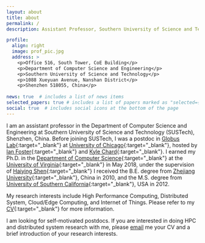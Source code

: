 ```yaml
---
layout: about
title: about
permalink: /
description: Assistant Professor, Southern University of Science and Technology

profile:
  align: right
  image: prof_pic.jpg
  address: >
    <p>Office 516, South Tower, CoE Building</p>
    <p>Department of Computer Science and Engineering</p>
    <p>Southern University of Science and Technology</p>
    <p>1088 Xueyuan Avenue, Nanshan District</p>
    <p>Shenzhen 518055, China</p>
    
news: true  # includes a list of news items
selected_papers: true # includes a list of papers marked as "selected={true}"
social: true  # includes social icons at the bottom of the page
---
```


I am an assistant professor in the Department of Computer Science and Engineering at Southern University of Science and Technology (SUSTech), Shenzhen, China.
Before joining SUSTech, I was a postdoc in [Globus Lab](http://labs.globus.org/){:target="\_blank"} at [University of Chicago](https://www.uchicago.edu/){:target="\_blank"}, hosted by [Ian Foster](http://www.ianfoster.org/){:target="\_blank"} and [Kyle Chard](https://kylechard.com/){:target="\_blank"}. I earned my Ph.D. in the [Department of Computer Science](http://www.cs.virginia.edu/){:target="\_blank"} at the [University of Virginia](http://www.virginia.edu/){:target="\_blank"} in May 2018, under the supervision of [Haiying Shen](http://www.cs.virginia.edu/~hs6ms/){:target="\_blank"} 
I received the B.E. degree <!--- in [Optical Engineering](http://opt.zju.edu.cn/english/){:target="\_blank"} --->
from [Zhejiang University](http://www.zju.edu.cn/english/){:target="\_blank"}, China in 2010,
and the M.S. degree <!--- in [Electrical Engineering](http://ee.usc.edu/){:target="\_blank"} --->
from [University of Southern California](http://www.usc.edu/){:target="\_blank"}, USA in 2012.

My research interests include High Performance Computing, Distributed System, Cloud/Edge Computing, and Internet of Things.
Please refer to my [CV](assets/CV-ZhuozhaoLi.pdf){:target="\_blank"} for more information.

I am looking for self-motivated postdocs. If you are interested in doing HPC and distributed system research with me, please [email](mailto:lizz@sustech.edu.cn) me your CV and a brief introduction of your research interests.

